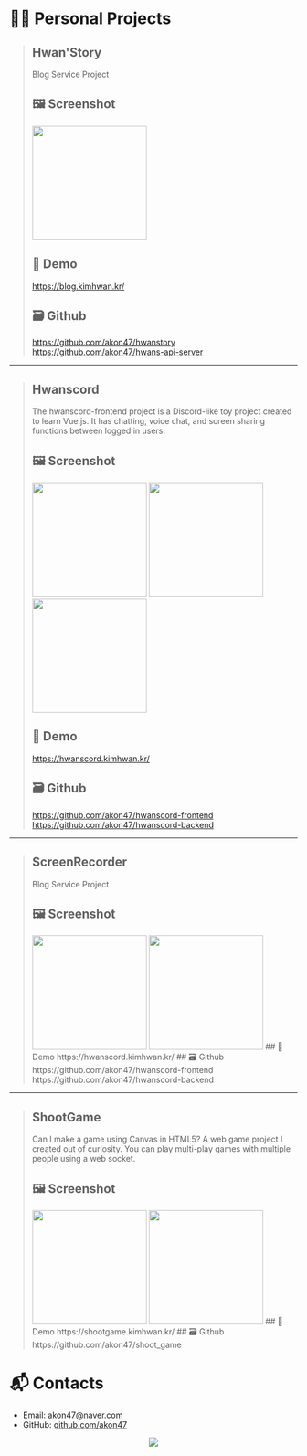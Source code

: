 # 👨‍💻 Personal Projects

> ## Hwan'Story
> Blog Service Project
> ## 🖼️ Screenshot
> <img src="https://user-images.githubusercontent.com/49547202/188465375-1ffce2fb-7b8d-4ba0-bd07-26243eb35f55.png" width="200px" />
> 
> ## 🚀 Demo
> https://blog.kimhwan.kr/
> ## 🗃 Github
> https://github.com/akon47/hwanstory
> https://github.com/akon47/hwans-api-server
---
> ## Hwanscord
> The hwanscord-frontend project is a Discord-like toy project created to learn Vue.js. It has chatting, voice chat, and screen sharing functions between logged in users.
> ## 🖼️ Screenshot
> <img src="https://user-images.githubusercontent.com/49547202/126036989-627afa3a-77eb-43e4-93e0-9650d08c9205.png" width="200px" />
> <img src="https://user-images.githubusercontent.com/49547202/126037026-ab29e2c9-10cb-4033-914e-dd6eff86b13b.png" width="200px" />
> <img src="https://user-images.githubusercontent.com/49547202/126037045-62e4eab5-7143-4eb6-8736-5de315e3399f.png" width=200px" />
> 
> ## 🚀 Demo
> https://hwanscord.kimhwan.kr/
> ## 🗃 Github
> https://github.com/akon47/hwanscord-frontend
> https://github.com/akon47/hwanscord-backend
---
> ## ScreenRecorder
> Blog Service Project
> ## 🖼️ Screenshot
> <img src="https://user-images.githubusercontent.com/49547202/175591292-fb399db4-8238-41c1-88ac-16a6750b95fa.png" width="200px" />
> <img src="https://user-images.githubusercontent.com/49547202/175591254-5ee2ae21-1da0-4490-aba0-11093fa47002.png" width="200px" />
> ## 🚀 Demo
> https://hwanscord.kimhwan.kr/
> ## 🗃 Github
> https://github.com/akon47/hwanscord-frontend
> https://github.com/akon47/hwanscord-backend
---
> ## ShootGame
> Can I make a game using Canvas in HTML5? A web game project I created out of curiosity. You can play multi-play games with multiple people using a web socket.
> ## 🖼️ Screenshot
> <img src="https://user-images.githubusercontent.com/49547202/129644486-9ab40d48-f362-4158-8692-1f696c371a2d.png" width="200px" />
> <img src="https://user-images.githubusercontent.com/49547202/129644516-aefedc22-aca1-4b96-8bee-ba2027dd20e7.png" width="200px" />
> ## 🚀 Demo
> https://shootgame.kimhwan.kr/
> ## 🗃 Github
> https://github.com/akon47/shoot_game

# 📬 Contacts
- Email: akon47@naver.com
- GitHub: [github.com/akon47](https://github.com/akon47)

<div align=center>
  <a href="https://counter.kimhwan.kr?key=akon47-resume">
    <img src="https://counter.kimhwan.kr?key=akon47-resume"/>
  </a>
</div>
